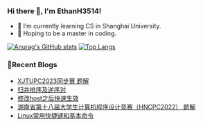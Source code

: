 ### Hi there 👋, I'm EthanH3514!

- 🌱 I’m currently learning CS in Shanghai University.
- 🎈 Hoping to be a master in coding.

[![Anurag's GitHub stats](https://github-readme-stats.vercel.app/api?username=EthanH3514&show_icons=true&theme=tokyonight)](https://github.com/anuraghazra/github-readme-stats)
[![Top Langs](https://github-readme-stats.vercel.app/api/top-langs/?username=EthanH3514&layout=compact)](https://github.com/anuraghazra/github-readme-stats)

### **📝Recent Blogs**
<!-- BLOG-POST-LIST:START -->
- [XJTUPC2023同步赛 题解](https://ethanh3514.github.io/2023/05/07/XJTUPC2023%E5%90%8C%E6%AD%A5%E8%B5%9B-%E9%A2%98%E8%A7%A3/)
- [归并排序及逆序对](https://ethanh3514.github.io/2023/05/07/%E5%BD%92%E5%B9%B6%E6%8E%92%E5%BA%8F%E5%8F%8A%E9%80%86%E5%BA%8F%E5%AF%B9/)
- [修改host之后快速生效](https://ethanh3514.github.io/2023/04/04/%E4%BF%AE%E6%94%B9host%E4%B9%8B%E5%90%8E%E5%BF%AB%E9%80%9F%E7%94%9F%E6%95%88/)
- [湖南省第十八届大学生计算机程序设计竞赛（HNCPC2022） 题解](https://ethanh3514.github.io/2023/04/04/%E6%B9%96%E5%8D%97%E7%9C%81%E7%AC%AC%E5%8D%81%E5%85%AB%E5%B1%8A%E5%A4%A7%E5%AD%A6%E7%94%9F%E8%AE%A1%E7%AE%97%E6%9C%BA%E7%A8%8B%E5%BA%8F%E8%AE%BE%E8%AE%A1%E7%AB%9E%E8%B5%9B%EF%BC%88HNCPC2022%EF%BC%89-%E9%A2%98%E8%A7%A3/)
- [Linux常用快捷键和基本命令](https://ethanh3514.github.io/2023/03/03/Linux%E5%B8%B8%E7%94%A8%E5%BF%AB%E6%8D%B7%E9%94%AE%E5%92%8C%E5%9F%BA%E6%9C%AC%E5%91%BD%E4%BB%A4/)
<!-- BLOG-POST-LIST:END -->
